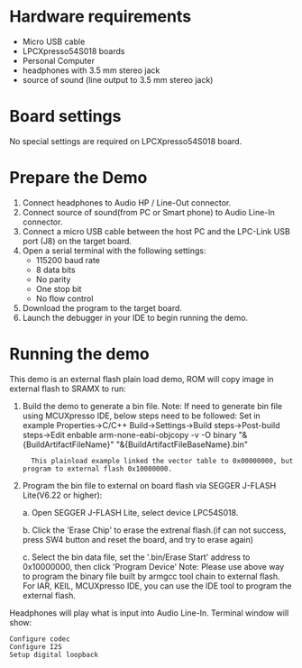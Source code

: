 Hardware requirements
=====================
- Micro USB cable
- LPCXpresso54S018 boards
- Personal Computer
- headphones with 3.5 mm stereo jack
- source of sound (line output to 3.5 mm stereo jack)


Board settings
============
No special settings are required on LPCXpresso54S018 board.

Prepare the Demo
===============
1.  Connect headphones to Audio HP / Line-Out connector.
2.  Connect source of sound(from PC or Smart phone) to Audio Line-In connector.
3.  Connect a micro USB cable between the host PC and the LPC-Link USB port (J8) on the target board.
4.  Open a serial terminal with the following settings:
    - 115200 baud rate
    - 8 data bits
    - No parity
    - One stop bit
    - No flow control
5.  Download the program to the target board.
6.  Launch the debugger in your IDE to begin running the demo.

Running the demo
================
This demo is an external flash plain load demo, ROM will copy image in external flash to SRAMX to run:
1. Build the demo to generate a bin file.
   Note: If need to generate bin file using MCUXpresso IDE, below steps need to be followed:
         Set in example Properties->C/C++ Build->Settings->Build steps->Post-build steps->Edit
         enbable arm-none-eabi-objcopy -v -O binary "&{BuildArtifactFileName}" "&{BuildArtifactFileBaseName}.bin"

         This plainload example linked the vector table to 0x00000000, but program to external flash 0x10000000.

2. Program the bin file to external on board flash via SEGGER J-FLASH Lite(V6.22 or higher):

   a. Open SEGGER J-FLASH Lite, select device LPC54S018.

   b. Click the 'Erase Chip' to erase the extrenal flash.(if can not success, press SW4 button and reset the board, and try to erase again)

   c. Select the bin data file, set the '.bin/Erase Start' address to 0x10000000, then click 'Program Device'
Note: Please use above way to program the binary file built by armgcc tool chain to external flash.
      For IAR, KEIL, MCUXpresso IDE, you can use the IDE tool to program the external flash.

Headphones will play what is input into Audio Line-In.
Terminal window will show:
~~~~~~~~~~~~~~~~~~~~~~~~~~~~~~~~~~~
Configure codec
Configure I2S
Setup digital loopback
~~~~~~~~~~~~~~~~~~~~~~~~~~~~~~~~~~~
